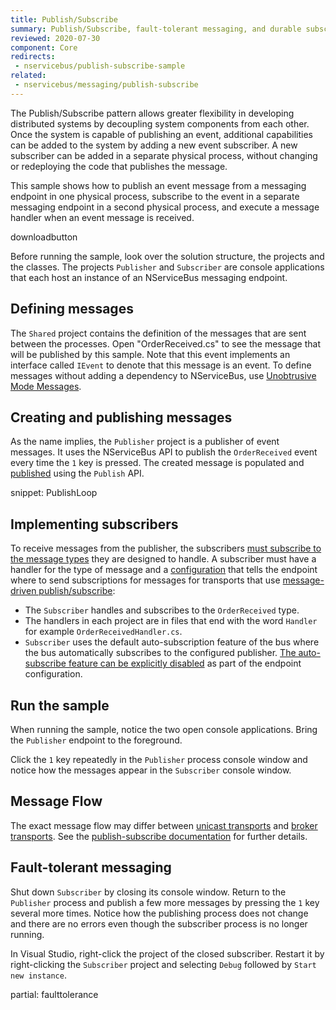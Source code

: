 ```yaml
---
title: Publish/Subscribe
summary: Publish/Subscribe, fault-tolerant messaging, and durable subscriptions.
reviewed: 2020-07-30
component: Core
redirects:
 - nservicebus/publish-subscribe-sample
related:
 - nservicebus/messaging/publish-subscribe
---
```


The Publish/Subscribe pattern allows greater flexibility in developing distributed systems by decoupling system components from each other. Once the system is capable of publishing an event, additional capabilities can be added to the system by adding a new event subscriber. A new subscriber can be added in a separate physical process, without changing or redeploying the code that publishes the message.

This sample shows how to publish an event message from a messaging endpoint in one physical process, subscribe to the event in a separate messaging endpoint in a second physical process, and execute a message handler when an event message is received.

downloadbutton

Before running the sample, look over the solution structure, the projects and the classes. The projects `Publisher` and `Subscriber` are console applications that each host an instance of an NServiceBus messaging endpoint.

## Defining messages

The `Shared` project contains the definition of the messages that are sent between the processes. Open "OrderReceived.cs" to see the message that will be published by this sample. Note that this event implements an interface called `IEvent` to denote that this message is an event. To define messages without adding a dependency to NServiceBus, use [Unobtrusive Mode Messages](/nservicebus/messaging/unobtrusive-mode.md). 

## Creating and publishing messages

As the name implies, the `Publisher` project is a publisher of event messages. It uses the NServiceBus API to publish the `OrderReceived` event every time the `1` key is pressed. The created message is populated and [published](/nservicebus/messaging/publish-subscribe/) using the `Publish` API.

snippet: PublishLoop

## Implementing subscribers

To receive messages from the publisher, the subscribers [must subscribe to the message types](/nservicebus/messaging/publish-subscribe/) they are designed to handle. A subscriber must have a handler for the type of message and a [configuration](/nservicebus/messaging/publish-subscribe/) that tells the endpoint where to send subscriptions for messages for transports that use [message-driven publish/subscribe](/nservicebus/messaging/publish-subscribe/):

 * The `Subscriber` handles and subscribes to the `OrderReceived` type.
 * The handlers in each project are in files that end with the word `Handler` for example `OrderReceivedHandler.cs`.
 * `Subscriber` uses the default auto-subscription feature of the bus where the bus automatically subscribes to the configured publisher. [The auto-subscribe feature can be explicitly disabled](/nservicebus/messaging/publish-subscribe/controlling-what-is-subscribed.md) as part of the endpoint configuration.
  
## Run the sample

When running the sample, notice the two open console applications. Bring the `Publisher` endpoint to the foreground.

Click the `1` key repeatedly in the `Publisher` process console window and notice how the messages appear in the `Subscriber` console window.

## Message Flow

The exact message flow may differ between [unicast transports](/transports/types.md#unicast-only-transports) and [broker transports](/transports/types.md#broker-transports). See the [publish-subscribe documentation](/nservicebus/messaging/publish-subscribe/) for further details.

## Fault-tolerant messaging

Shut down `Subscriber` by closing its console window. Return to the `Publisher` process and publish a few more messages by pressing the `1` key several more times. Notice how the publishing process does not change and there are no errors even though the subscriber process is no longer running.

In Visual Studio, right-click the project of the closed subscriber. Restart it by right-clicking the `Subscriber` project and selecting `Debug` followed by `Start new instance`.

partial: faulttolerance
